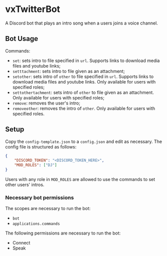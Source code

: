 # vxTwitterBot

A Discord bot that plays an intro song when a users joins a voice channel.

## Bot Usage

Commands:
* `set`: sets intro to file specified in `url`. Supports links to download media files and youtube links;
* `setttachment`: sets intro to file given as an attachment;
* `setother`: sets intro of `other` to file specified in `url`. Supports links to download media files and youtube links. Only available for users with specified roles;
* `settothertachment`: sets intro of `other` to file given as an attachment. Only available for users with specified roles;
* `remove`: removes the user's intro;
* `removeother`: removes the intro of `other`. Only available for users with specified roles.

## Setup

Copy the `config-template.json` to a `config.json` and edit as necessary.
The config file is structured as follows:

```json
{
    "DISCORD_TOKEN": "<DISCORD_TOKEN_HERE>",
    "MOD_ROLES": ["DJ"]
}
```

Users with any role in `MOD_ROLES` are allowed to use the commands to set other users' intros.

### Necessary bot permissions

The scopes are necessary to run the bot:
* `bot`
* `applications.commands`

The following permissions are necessary to run the bot:
* Connect
* Speak
